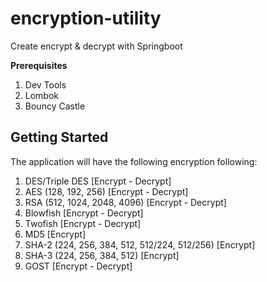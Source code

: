 # encryption-utility

Create encrypt & decrypt with Springboot

**Prerequisites**
1. Dev Tools
2. Lombok
3. Bouncy Castle

## Getting Started
The application will have the following encryption following:
1. DES/Triple DES [Encrypt - Decrypt]
2. AES (128, 192, 256) [Encrypt - Decrypt]
3. RSA (512, 1024, 2048, 4096) [Encrypt - Decrypt]
4. Blowfish [Encrypt - Decrypt]
5. Twofish [Encrypt - Decrypt]
6. MD5 [Encrypt]
7. SHA-2 (224, 256, 384, 512, 512/224, 512/256) [Encrypt]
8. SHA-3 (224, 256, 384, 512) [Encrypt]
9. GOST [Encrypt - Decrypt]